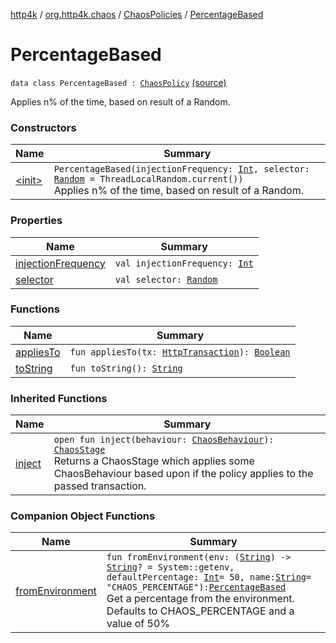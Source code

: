 [http4k](../../../index.md) / [org.http4k.chaos](../../index.md) / [ChaosPolicies](../index.md) / [PercentageBased](./index.md)

# PercentageBased

`data class PercentageBased : `[`ChaosPolicy`](../../-chaos-policy/index.md) [(source)](https://github.com/http4k/http4k/blob/master/http4k-testing-chaos/src/main/kotlin/org/http4k/chaos/ChaosPolicies.kt#L57)

Applies n% of the time, based on result of a Random.

### Constructors

| Name | Summary |
|---|---|
| [&lt;init&gt;](-init-.md) | `PercentageBased(injectionFrequency: `[`Int`](https://kotlinlang.org/api/latest/jvm/stdlib/kotlin/-int/index.html)`, selector: `[`Random`](http://docs.oracle.com/javase/6/docs/api/java/util/Random.html)` = ThreadLocalRandom.current())`<br>Applies n% of the time, based on result of a Random. |

### Properties

| Name | Summary |
|---|---|
| [injectionFrequency](injection-frequency.md) | `val injectionFrequency: `[`Int`](https://kotlinlang.org/api/latest/jvm/stdlib/kotlin/-int/index.html) |
| [selector](selector.md) | `val selector: `[`Random`](http://docs.oracle.com/javase/6/docs/api/java/util/Random.html) |

### Functions

| Name | Summary |
|---|---|
| [appliesTo](applies-to.md) | `fun appliesTo(tx: `[`HttpTransaction`](../../../org.http4k.core/-http-transaction/index.md)`): `[`Boolean`](https://kotlinlang.org/api/latest/jvm/stdlib/kotlin/-boolean/index.html) |
| [toString](to-string.md) | `fun toString(): `[`String`](https://kotlinlang.org/api/latest/jvm/stdlib/kotlin/-string/index.html) |

### Inherited Functions

| Name | Summary |
|---|---|
| [inject](../../-chaos-policy/inject.md) | `open fun inject(behaviour: `[`ChaosBehaviour`](../../-chaos-behaviour/index.md)`): `[`ChaosStage`](../../-chaos-stage/index.md)<br>Returns a ChaosStage which applies some ChaosBehaviour based upon if the policy applies to the passed transaction. |

### Companion Object Functions

| Name | Summary |
|---|---|
| [fromEnvironment](from-environment.md) | `fun fromEnvironment(env: (`[`String`](https://kotlinlang.org/api/latest/jvm/stdlib/kotlin/-string/index.html)`) -> `[`String`](https://kotlinlang.org/api/latest/jvm/stdlib/kotlin/-string/index.html)`? = System::getenv, defaultPercentage: `[`Int`](https://kotlinlang.org/api/latest/jvm/stdlib/kotlin/-int/index.html)` = 50, name: `[`String`](https://kotlinlang.org/api/latest/jvm/stdlib/kotlin/-string/index.html)` = "CHAOS_PERCENTAGE"): `[`PercentageBased`](./index.md)<br>Get a percentage from the environment. Defaults to CHAOS_PERCENTAGE and a value of 50% |
